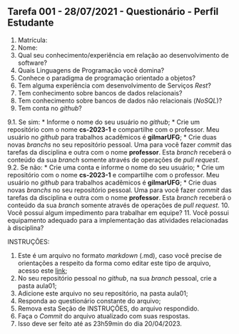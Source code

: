 ## Tarefa 001 - 28/07/2021 - Questionário - Perfil Estudante

1. Matrícula:
2. Nome:
3. Qual seu conhecimento/experiência em relação ao desenvolvimento de software?
4. Quais Linguagens de Programação você domina?
5. Conhece o paradigma de programação orientado a objetos?
6. Tem alguma experiência com desenvolvimento de Serviços _Rest_?
7. Tem conhecimento sobre bancos de dados relacionais?
8. Tem conhecimento sobre bancos de dados não relacionais (_NoSQL_)?
9. Tem conta no _github_?

  9.1.  Se sim:
      * Informe o nome do seu usuário no _github_;
      * Crie um repositório com o nome **cs-2023-1** e compartilhe com o professor. Meu usuário no _github_ para trabalhos acadêmicos é **gilmarUFG**;
      * Crie duas novas _branchs_ no seu repositório pessoal. Uma para você fazer _commit_ das tarefas da disciplina e outra com o nome **professor**. Esta _branch_ receberá o conteúdo da sua _branch_ somente através de operações de _pull request_.
      9.2.  Se não:
      *  Crie uma conta e informe o nome do seu usuário;
      *  Crie um repositório com o nome **cs-2023-1** e compartilhe com o professor.  Meu usuário no _github_ para trabalhos acadêmicos é **gilmarUFG**;
      * Crie duas novas _branchs_ no seu repositório pessoal. Uma para você fazer _commit_ das tarefas da disciplina e outra com o nome **professor**. Esta _branch_ receberá o conteúdo da sua _branch_ somente através de operações de _pull request_.
10. Você possui algum impedimento para trabalhar em equipe?
11. Você possui equipamento adequado para a implementação das atividades relacionadas à disciplina?

INSTRUÇÕES:
1. Este é um arquivo no formato _markdown_ (.md), caso você precise de orientações a respeito da forma como editar este tipo de arquivo, acesso este [link](https://guides.github.com/features/mastering-markdown/);
2. No seu repositório pessoal no _github_, na sua _branch_ pessoal, crie a pasta aula01;
3. Adicione este arquivo no seu repositório, na pasta aula01;
4. Responda ao questionário constante do arquivo;
5. Remova esta Seção de INSTRUÇÕES, do arquivo respondido.
6. Faça o _Commit_ do arquivo atualizado com suas respostas.
7. Isso deve ser feito até as 23h59min do dia 20/04/2023.
